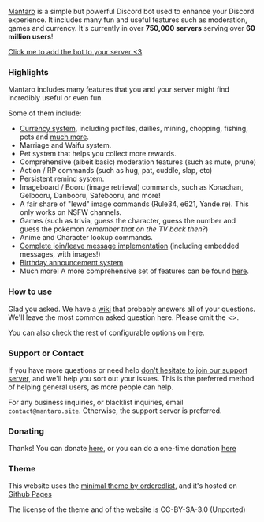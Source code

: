 [Mantaro](https://github.com/Mantaro/MantaroBot) is a simple but powerful Discord bot used to enhance your Discord experience. It includes many fun and useful features such as moderation, games and currency. It's currently in over **750,000 servers** serving over **60 million users**!

[Click me to add the bot to your server <3](https://discord.com/oauth2/authorize?client_id=213466096718708737&scope=applications.commands%20bot&permissions=3525702)

### Highlights

Mantaro includes many features that you and your server might find incredibly useful or even fun. 

Some of them include: 

- [Currency system](https://www.mantaro.site/mantaro-wiki/currency/101), including profiles, dailies, mining, chopping, fishing, pets and [much more](https://www.mantaro.site/mantaro-wiki/currency/102).
- Marriage and Waifu system.
- Pet system that helps you collect more rewards.
- Comprehensive (albeit basic) moderation features (such as mute, prune)
- Action / RP commands (such as hug, pat, cuddle, slap, etc)
- Persistent remind system.
- Imageboard / Booru (image retrieval) commands, such as Konachan, Gelbooru, Danbooru, Safebooru, and more!
- A fair share of "lewd" image commands (Rule34, e621, Yande.re). This only works on NSFW channels.
- Games (such as trivia, guess the character, guess the number and guess the pokemon *remember that on the TV back then?*)
- Anime and Character lookup commands.
- [Complete join/leave message implementation](https://www.mantaro.site/mantaro-wiki/guides/welcome-and-leave-messages) (including embedded messages, with images!)
- [Birthday announcement system](https://www.mantaro.site/mantaro-wiki/guides/birthday-announcer)
- Much more! A more comprehensive set of features can be found [here](https://mantaro.site/features.html).


### How to use

Glad you asked. We have a [wiki](https://www.mantaro.site/mantaro-wiki/) that probably answers all of your questions. We'll leave the most common asked question here. Please omit the <>.

You can also check the rest of configurable options on [here](https://www.mantaro.site/mantaro-wiki/basics/server-configuration).

### Support or Contact

If you have more questions or need help [don't hesitate to join our support server,](https://support.mantaro.site) and we'll help you sort out your issues. This is the preferred method of helping general users, as more people can help. 

For any business inquiries, or blacklist inquiries, email `contact@mantaro.site`. Otherwise, the support server is preferred.

### Donating

Thanks! You can donate [here](https://www.patreon.com/mantaro), or you can do a one-time donation [here](https://www.paypal.me/kodemantaro)

### Theme

This website uses the [minimal theme by orderedlist](https://github.com/orderedlist/minimal), and it's hosted on [Github Pages](https://github.com/Mantaro/mantaro.github.io)

The license of the theme and of the website is CC-BY-SA-3.0 (Unported)
